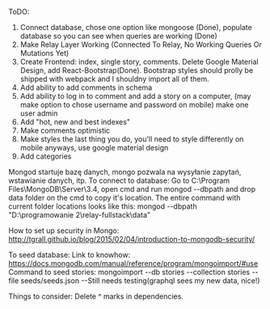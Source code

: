 ToDO:

1. Connect database, chose one option like mongoose (Done), populate database so you can see when queries are working (Done)
2. Make Relay Layer Working (Connected To Relay, No Working Queries Or Mutations Yet)
3. Create Frontend: index, single story, comments. Delete Google Material Design, add React-Bootstrap(Done). Bootstrap styles should prolly be shipped with webpack and I shouldny import all of them.
4. Add ability to add comments in schema
5. Add ability to log in to comment and add a story on a computer, (may make option to chose username and password on mobile) make one user admin
6. Add "hot, new and best indexes"
7. Make comments optimistic
8. Make styles the last thing you do, you'll need to style differently on mobile anyways, use google material design
9. Add categories


Mongod startuje bazę danych, mongo pozwala na wysyłanie zapytań, wstawianie danych, itp.
To connect to database:
Go to C:\Program Files\MongoDB\Server\3.4, open cmd and run mongod --dbpath and drop data folder on the cmd to copy it's location.
The entire command with current folder locations looks like this:
mongod --dbpath "D:\programowanie 2\relay-fullstack\data"

How to set up security in Mongo:
http://tgrall.github.io/blog/2015/02/04/introduction-to-mongodb-security/

To seed database:
Link to knowhow: https://docs.mongodb.com/manual/reference/program/mongoimport/#use
Command to seed stories: mongoimport --db stories --collection stories --file seeds/seeds.json --Still needs testing(graphql sees my new data, nice!)

Things to consider: Delete ^ marks in dependencies.

